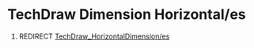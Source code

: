 # TechDraw Dimension Horizontal/es
1.  REDIRECT [TechDraw\_HorizontalDimension/es](TechDraw_HorizontalDimension/es.md)
